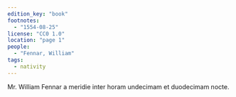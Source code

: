 ```yaml
---
edition_key: "book"
footnotes:
  - "1554-08-25"
license: "CC0 1.0"
location: "page 1"
people:
  - "Fennar, William"
tags:
  - nativity
---
```

Mr. William Fennar a meridie inter horam
undecimam et duodecimam nocte.
